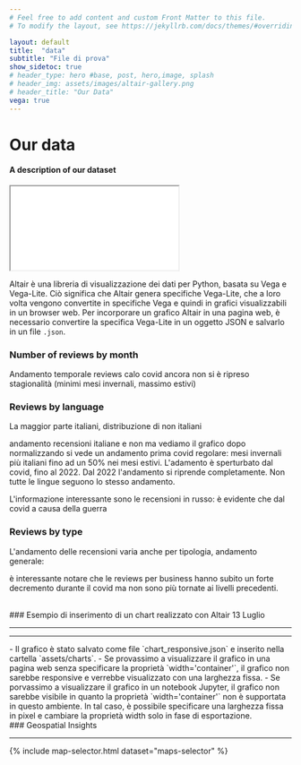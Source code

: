 ```yaml
---
# Feel free to add content and custom Front Matter to this file.
# To modify the layout, see https://jekyllrb.com/docs/themes/#overriding-theme-defaults

layout: default
title:  "data"
subtitle: "File di prova"
show_sidetoc: true
# header_type: hero #base, post, hero,image, splash
# header_img: assets/images/altair-gallery.png
# header_title: "Our Data"
vega: true
---
```



# **Our data**
#### A description of our dataset

<iframe src="{{site.baseurl}}/assets/charts/mappa_ristoranti.html" width="{{include.width  | default: '100%'  }}" height="{{include.height   | default: '400px'  }}" ></iframe>

Altair è una libreria di visualizzazione dei dati per Python, basata su Vega e Vega-Lite. Ciò significa che Altair genera specifiche Vega-Lite, che a loro volta vengono convertite in specifiche Vega e quindi in grafici visualizzabili in un browser web. Per incorporare un grafico Altair in una pagina web, è necessario convertire la specifica Vega-Lite in un oggetto JSON e salvarlo in un file `.json`.


### Number of reviews by month
<vegachart schema-url="{{site.baseurl}}/assets/charts/1607_Nreviews_bymonth_Total.json" style="width:100%"></vegachart>

Andamento temporale reviews 
calo covid
ancora non si è ripreso
stagionalità  (minimi mesi invernali, massimo estivi)

### Reviews by language
<vegachart schema-url="{{site.baseurl}}/assets/charts/1607Bar_N_ItalianvsNonItalian.json" style="width:100%"></vegachart>
<vegachart schema-url="{{site.baseurl}}/assets/charts/1607Bar_NForeignReviewsbyLanguage.json" style="width:100%"></vegachart>
La maggior parte italiani, distribuzione di non italiani

<vegachart schema-url="{{site.baseurl}}/assets/charts/1607_Nreviews_bymonth_Italian_NonItalian.json" style="width:100%"></vegachart>
andamento recensioni italiane e non ma vediamo il grafico dopo
<vegachart schema-url="{{site.baseurl}}/assets/charts/1607_Nreviews_bymonth_byItalian_NonItalian_Normalized.json" style="width:100%"></vegachart>
normalizzando si vede un andamento prima covid regolare: mesi invernali più italiani fino ad un 50% nei mesi estivi. L'adamento è sperturbato dal covid, fino al 2022. Dal 2022 l'andamento si riprende completamente. Non tutte le lingue seguono lo stesso andamento.

L'informazione interessante sono le recensioni in russo: è evidente che dal covid a causa della guerra
<vegachart schema-url="{{site.baseurl}}/assets/charts/1607_NReviews_Russian.json" style="width:100%"></vegachart>

### Reviews by type
L'andamento delle recensioni varia anche per tipologia, andamento generale:
<vegachart schema-url="{{site.baseurl}}/assets/charts/1607_NReviews_byMonth&Party.json" style="width:100%"></vegachart>

è interessante notare che le reviews per business hanno subito un forte decremento durante il covid ma non sono più tornate ai livelli precedenti.
<vegachart schema-url="{{site.baseurl}}/assets/charts/1607_NReviews_byMonth_Business.json" style="width:100%"></vegachart>



<br>
### Esempio di inserimento di un chart realizzato con Altair 13 Luglio 
<hr>

<vegachart schema-url="{{site.baseurl}}/assets/charts/PriceByLanguage.json" style="width: 100%"></vegachart>

<hr>
- Il grafico è stato salvato come file `chart_responsive.json` e inserito nella cartella `assets/charts`.
- Se provassimo a visualizzare il grafico in una pagina web senza specificare la proprietà `width='container'`, il grafico non sarebbe responsive e verrebbe visualizzato con una larghezza fissa.
- Se porvassimo a visualizzare il grafico in un notebook Jupyter, il grafico non sarebbe visibile in quanto la proprietà `width='container'` non è supportata in questo ambiente. In tal caso, è possibile specificare una larghezza fissa in pixel e cambiare la proprietà width solo in fase di esportazione. 





<br>
### Geospatial Insights 
<hr>

{% include map-selector.html dataset="maps-selector" %}

